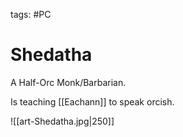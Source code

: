 tags: #PC 

# Shedatha
A Half-Orc Monk/Barbarian.

Is teaching [[Eachann]] to speak orcish.

![[art-Shedatha.jpg|250]]




